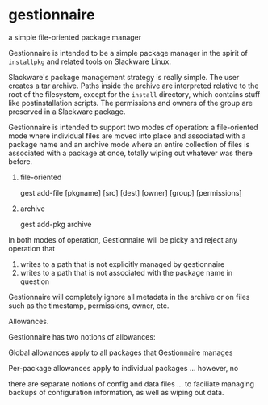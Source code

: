 # gestionnaire

a simple file-oriented package manager

Gestionnaire is intended to be a simple package manager in the spirit of `installpkg` and related tools on Slackware Linux.

Slackware's package management strategy is really simple. The user creates a tar archive. Paths inside the archive are interpreted relative to the root of the filesystem, except for the `install` directory, which contains stuff like postinstallation scripts. The permissions and owners of the group are preserved in a Slackware package.

Gestionnaire is intended to support two modes of operation: a file-oriented mode where individual files are moved into place and associated with a package name and an archive mode where an entire collection of files is associated with a package at once, totally wiping out whatever was there before.

1) file-oriented
    
    gest add-file [pkgname] [src] [dest] [owner] [group] [permissions]
    
2) archive

    gest add-pkg archive

In both modes of operation, Gestionnaire will be picky and reject any operation that

1) writes to a path that is not explicitly managed by gestionnaire
1) writes to a path that is not associated with the package name in question

Gestionnaire will completely ignore all metadata in the archive or on files such as the timestamp, permissions, owner, etc. 

Allowances.

Gestionnaire has two notions of allowances:

Global allowances apply to all packages that Gestionnaire manages

Per-package allowances apply to individual packages ... however, no

there are separate notions of config and data files ... to faciliate managing backups of configuration information, as well as wiping out data.
